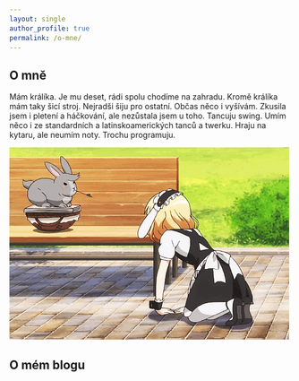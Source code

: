 ```yaml
---
layout: single
author_profile: true
permalink: /o-mne/
---
```


## O mně

Mám králíka. Je mu deset, rádi spolu chodíme na zahradu.
Kromě králíka mám taky šicí stroj.
Nejradši šiju pro ostatní.
Občas něco i vyšívám.
Zkusila jsem i pletení a háčkování, ale nezůstala jsem u toho.
Tancuju swing. Umím něco i ze standardních a latinskoamerických tanců a twerku.
Hraju na kytaru, ale neumím noty.
Trochu programuju.

![olga](/assets/images/olga.gif)

## O mém blogu

